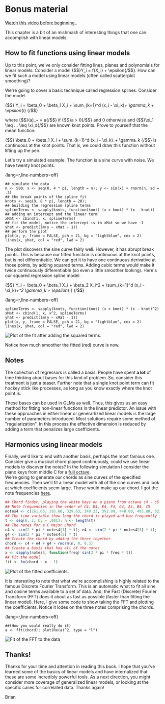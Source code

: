 # Bonus material
[Watch this video before beginning.](https://youtu.be/DRKg33tmoAE).

This chapter is a bit of an mishmash of interesting things that one can accomplish with
linear models.

## How to fit functions using linear models
Up to this point, we've only consider fitting lines, planes and polynomials for
linear models.  Consider a model {$$}Y_i = f(X_i) + \epsilon{/$$}.
How can we fit such a model using linear models (often called scatterplot smoothing)?

We're going to cover a basic technique called regression splines. Consider the model

{$$}
  Y_i = \beta_0 + \beta_1 X_i + \sum_{k=1}^d (x_i - \xi_k)_+ \gamma_k + \epsilon_{i}
{/$$}

where {$$}(a)_+ = a{/$$} if {$$}a > 0{/$$} and 0 otherwise and {$$}\xi_1 \leq ... \leq \xi_d{/$$}
are known knot points. Prove to yourself that the mean function:

{$$}
\beta_0 + \beta_1 X_i + \sum_{k=1}^d (x_i - \xi_k)_+ \gamma_k
{/$$}
is continuous at the knot points. That is, we could draw this function without lifting up the pen.

Let's try a simulated example. The function is a sine curve with noise. We have
twenty knot points.

{lang=r,line-numbers=off}
~~~
## simulate the data
n <- 500; x <- seq(0, 4 * pi, length = n); y <- sin(x) + rnorm(n, sd = .3)
## the break points of the spline fit
knots <- seq(0, 8 * pi, length = 20);
## building the regression spline terms
splineTerms <- sapply(knots, function(knot) (x > knot) * (x - knot))
## adding an intercept and the linear term
xMat <- cbind(1, x, splineTerms)
## fit the model, notice the intercept is in xMat so we have -1
yhat <- predict(lm(y ~ xMat - 1))
## perform the plot
plot(x, y, frame = FALSE, pch = 21, bg = "lightblue", cex = 2)
lines(x, yhat, col = "red", lwd = 2)
~~~

The plot discovers the sine curve fairly well. However, it has abrupt break points.
This is because our fitted function is continuous at the knot points, but is not
differentiable. We can get it to have one continuous derivative at those points,
by adding squared terms. Adding cubic terms would make it twice continuously differentiable
(so even a little smoother looking). Here's our squared regression spline model:

{$$}
  Y_i = \beta_0 + \beta_1 X_i + \beta_2 X_i^2 + \sum_{k=1}^d (x_i - \xi_k)_+^2 \gamma_k + \epsilon_{i}
{/$$}

{lang=r,line-numbers=off}
~~~
splineTerms <- sapply(knots, function(knot) (x > knot) * (x - knot)^2)
xMat <- cbind(1, x, x^2, splineTerms)
yhat <- predict(lm(y ~ xMat - 1))
plot(x, y, frame = FALSE, pch = 21, bg = "lightblue", cex = 2)
lines(x, yhat, col = "red", lwd = 2)
~~~

![Plot of the fit after adding the squared terms.](images/bonus2.png)

Notice how much smoother the fitted (red) curve is now.

## Notes
The collection of regressors is called a basis.
People have spent **a lot** of time thinking about bases for this kind of problem. So, consider this treatment is
just a teaser.  Further note that a single knot point term can fit hockey stick like processes, as long as you know exactly where
the knot point is.

These bases can be used in GLMs as well. Thus, this gives us an easy method for fitting non-linear functions
in the linear predictor. An issue with these approaches in either linear or generarlized linear models
 is the large number of parameters introduced. Most solutions require some method of "regularization". In
 this process the effective dimension is reduced by adding a term that penalizes large coefficients.

## Harmonics using linear models

Finally, we'd like to end with another basis, perhaps the most famous one.
Consider give a musical chord played continuously, could we use linear models
to discover the notes? In the following simulation I consider the piano keys
from middle C for a [full octave](https://en.wikipedia.org/wiki/Octave).  
We're going to generate our chords as sine curves of the specified frequencies.
Then we'll fit a linear model with all of the sine curves and look at which
coefficients seem large. Those would make up our chord. I got the note frequencies
[here](http://www.phy.mtu.edu/~suits/notefreqs.html).

```r
## Chord finder, playing the white keys on a piano from octave c4 - c5
## Note frequencies in the order of C4, D4, E4, F4, G4, A4, B4, C5
notes4 <- c(261.63, 293.66, 329.63, 349.23, 392.00, 440.00, 493.88, 523.25)
## The time variable (how long the chord is played and how frequently it is digitally sampled)
t <- seq(0, 2, by = .001); n <- length(t)
## The notes for a C Major Chord
c4 <- sin(2 * pi * notes4[1] * t); e4 <- sin(2 * pi * notes4[3] * t);
g4 <- sin(2 * pi * notes4[5] * t)
## Create the chord by adding the three together
chord <- c4 + e4 + g4 + rnorm(n, 0, 0.3)
## Create a basis that has all of the notes
x <- sapply(notes4, function(freq) sin(2 * pi * freq * t))
## Fit the model
fit <- lm(chord ~ x - 1)
```

![Plot of the fitted coefficients.](images/bonus3.png)

It is interesting to note that what we're accomplishing is highly related to the
famous Discrete Fourier Transform. This is an automatic what to fit all sine and
cosine terms available to a set of data. And, the Fast (Discrete) Fourier Transform (FFT)
does it about as fast as possible (faster than fitting the linear model). Here,
I give some code to show taking the FFT and plotting the coefficients. Notice it
lodes on the three notes comprising the chords.

{lang=r,line-numbers=off}
~~~
##(How you would really do it)
a <- fft(chord); plot(Re(a)^2, type = "l")
~~~

![Fit of the FFT to the data](images/bonus4.png)


## Thanks!

Thanks for your time and attention in reading this book. I hope that you've learned some of the basics
of linear models and have internalized that these are some incredibly powerful tools. As a next direction,
you might consider more coverage of generalized linear models, or looking at the specific cases for
correlated data. Thanks again!

Brian
